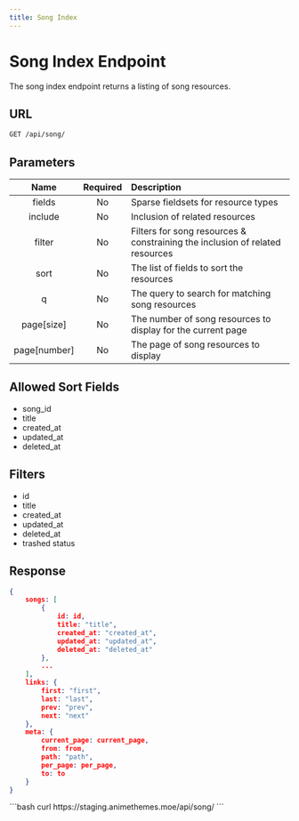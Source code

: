 ```yaml
---
title: Song Index
---
```


<Block>

# Song Index Endpoint

The song index endpoint returns a listing of song resources.

## URL

```sh
GET /api/song/
```

## Parameters

| Name         | Required | Description                                                                   |
| :----------: | :------: | :---------------------------------------------------------------------------- |
| fields       | No       | Sparse fieldsets for resource types                                           |
| include      | No       | Inclusion of related resources                                                |
| filter       | No       | Filters for song resources & constraining the inclusion of related resources  |
| sort         | No       | The list of fields to sort the resources                                      |
| q            | No       | The query to search for matching song resources                               |
| page[size]   | No       | The number of song resources to display for the current page                  |
| page[number] | No       | The page of song resources to display                                         |

## Allowed Sort Fields

* song_id
* title
* created_at
* updated_at
* deleted_at

## Filters

* id
* title
* created_at
* updated_at
* deleted_at
* trashed status

## Response

```json
{
    songs: [
        {
            id: id,
            title: "title",
            created_at: "created_at",
            updated_at: "updated_at",
            deleted_at: "deleted_at"
        },
        ...
    ],
    links: {
        first: "first",
        last: "last",
        prev: "prev",
        next: "next"
    },
    meta: {
        current_page: current_page,
        from: from,
        path: "path",
        per_page: per_page,
        to: to
    }
}
```

<Example>

<CURL>
```bash
curl https://staging.animethemes.moe/api/song/
```
</CURL>

</Example>

</Block>